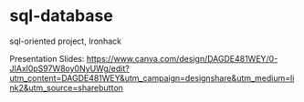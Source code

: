 # sql-database
sql-oriented project, Ironhack

Presentation Slides: https://www.canva.com/design/DAGDE481WEY/0-JIAxl0pS97W8oy0NyUWg/edit?utm_content=DAGDE481WEY&utm_campaign=designshare&utm_medium=link2&utm_source=sharebutton
